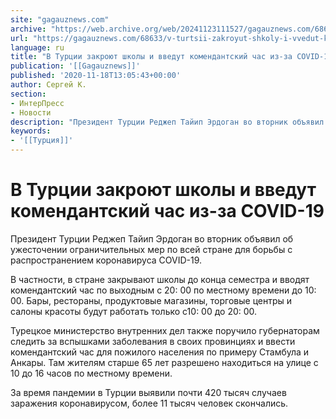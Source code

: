 ```yaml
---
site: "gagauznews.com"
archive: "https://web.archive.org/web/20241123111527/gagauznews.com/68633/v-turtsii-zakroyut-shkoly-i-vvedut-komendantskij-chas-iz-za-covid-19.html"
url: "https://gagauznews.com/68633/v-turtsii-zakroyut-shkoly-i-vvedut-komendantskij-chas-iz-za-covid-19.html"
language: ru
title: "В Турции закроют школы и введут комендантский час из-за COVID-19"
publication: '[[Gagauznews]]'
published: '2020-11-18T13:05:43+00:00'
author: Сергей К.
section:
- ИнтерПресс
- Новости
description: "Президент Турции Реджеп Тайип Эрдоган во вторник объявил об ужесточении ограничительных мер по всей стране для борьбы с распространением коронавируса COVID-19. В частности, в стране закрывают школы до конца семестра и вводят комендантский час по выходным с 20:00 по местному времени до 10:00. Бары, рестораны, продуктовые магазины, торговые центры и салоны красоты будут работать только с 10:00 до 20:00. Турецкое министерство внутренних дел также поручило губернаторам следить за вспышками заболевания в своих провинциях и ввести комендантский час для пожилого населения по примеру Стамбула и Анкары. Там жителям старше 65 лет разрешено находиться на улице с 10 до 16 часов по […]"
keywords:
- '[[Турция]]'
---
```


# В Турции закроют школы и введут комендантский час из-за COVID-19

Президент Турции Реджеп Тайип Эрдоган во вторник объявил об ужесточении ограничительных мер по всей стране для борьбы с распространением коронавируса COVID-19.

В частности, в стране закрывают школы до конца семестра и вводят комендантский час по выходным с 20: 00 по местному времени до 10: 00. Бары, рестораны, продуктовые магазины, торговые центры и салоны красоты будут работать только с10: 00 до 20: 00.

Турецкое министерство внутренних дел также поручило губернаторам следить за вспышками заболевания в своих провинциях и ввести комендантский час для пожилого населения по примеру Стамбула и Анкары. Там жителям старше 65 лет разрешено находиться на улице с 10 до 16 часов по местному времени.

За время пандемии в Турции выявили почти 420 тысяч случаев заражения коронавирусом, более 11 тысяч человек скончались.